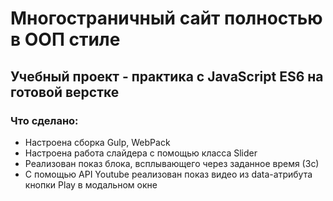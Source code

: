# Многостраничный сайт полностью в ООП стиле
## Учебный проект - практика с JavaScript ES6 на готовой верстке

### Что сделано:
+ Настроена сборка Gulp, WebPack
+ Настроена работа слайдера с помощью класса Slider
+ Реализован показ блока, всплывающего через заданное время (3с)
+ С помощью API Youtube реализован показ видео из data-атрибута кнопки Play в модальном окне
